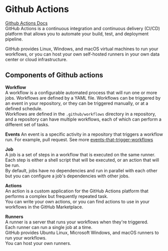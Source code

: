 # Github Actions 
[Github Actions Docs](https://docs.github.com/en/actions/learn-github-actions/understanding-github-actions)  
GitHub Actions is a continuous integration and continuous delivery (CI/CD) platform that allows you to automate your build, test, and deployment pipeline.  

GitHub provides Linux, Windows, and macOS virtual machines to run your workflows, or you can host your own self-hosted runners in your own data center or cloud infrastructure.

## Components of Github actions 
__Workflow__  
A workflow is a configurable automated process that will run one or more jobs. Workflows are defined by a YAML file. 
Workflows can be triggered by an event in your repository, or they can be triggered manually, or at a defined schedule.    
Workflows are defined in the `.github/workflows` directory in a repository, and a repository can have multiple workflows, each of which can perform a different set of tasks.  

__Events__ 
An event is a specific activity in a repository that triggers a workflow run. For example, pull request. See more [events-that-trigger-workflows](https://docs.github.com/en/actions/using-workflows/events-that-trigger-workflows)  

__Job__   
A job is a set of steps in a workflow that is executed on the same runner. Each step is either a shell script that will be executed, or an action that will be run.  
By default, jobs have no dependencies and run in parallel with each other but you can configure a job's dependencies with other jobs.  

__Actions__   
An action is a custom application for the GitHub Actions platform that performs a complex but frequently repeated task.  
You can write your own actions, or you can find actions to use in your workflows in the GitHub Marketplace.

__Runners__  
A runner is a server that runs your workflows when they're triggered.  
Each runner can run a single job at a time.  
GitHub provides Ubuntu Linux, Microsoft Windows, and macOS runners to run your workflows.   
You can host your own runners.   